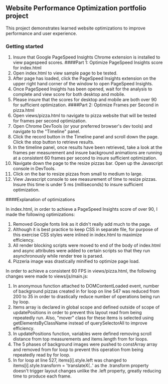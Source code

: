## Website Performance Optimization portfolio project
This project demonstrates learned website optimizations to improve performance and user experience.


### Getting started
  1. Insure that Google PageSpeed Insights Chrome extension is installed to view pagespeed scores.
####Part 1: Optimize PageSpeed Insights score for index.html
  1. Open index.html to view sample page to be tested.
  2. After page has loaded, click the PageSpeed Insights extension on the upper right hand corner of the window to open PageSpeed Insights.
  3. Once PageSpeed Insights has been opened, wait for the analysis to complete and view score for both desktop and mobile.
  4. Please insure that the scores for desktop and mobile are both over 90 for sufficient optimization.
####Part 2: Optimize Frames per Second in pizza.html
  1. Open views/pizza.html to navigate to pizza website that will be tested for frames per second optimization.
  2. Open Chrome DevTools (or your preferred browser's dev tools) and navigate to the "Timeline" panel.
  3. Click the record button in the Timeline panel and scroll down the page. Click the stop button to retrieve results.
  4. In the timeline panel, once results have been retrieved, take a look at the frames per measurement and insure background animations are running at a consistent 60 frames per second to insure sufficient optimization.
  5. Navigate down the page to the resize pizzas bar. Open up the Javascript console in DevTools.
  6. Click on the bar to resize pizzas from small to medium to large.
  7. View Javascript console to see measurement of time to resize pizzas. Insure this time is under 5 ms (milliseconds) to insure sufficient optimization.

####Explanation of optimizations

In index.html, in order to achieve a PageSpeed Insights score of over 90, I made the following optimizations:
  1. Removed Google fonts link as it didn't really add much to the page.
  2. Although it is best practice to keep CSS in separate file, for purpose of this exercise CSS styles were inlined in index.html to maximize efficiency.
  3. All render blocking scripts were moved to end of the body of index.html and async attributes were added to certain scripts so that they run asynchronously while render tree is parsed.
  4. Pizzeria image was drastically minified to optimize page load.

In order to achieve a consistent 60 FPS in views/pizza.html, the following changes were made to views/js/main.js:
  1. In anonymous function attached to DOMContentLoaded event, number of background pizzas created in for loop on line 547 was reduced from 200 to 35 in order to drastically reduce number of operations being run by loop.
  2. Items array is declared in global scope and defined outside of scope of updatePositions in order to prevent this layout read from being repeatedly run. Also, "mover" class for these items is selected using getElementsByClassName instead of querySelectorAll to improve efficiency.
  3. In updatePositions function, variables were defined removing scroll distance from top measurements and items.length from for loops.
  4. The 5 phases of background images were pushed to constArray array and removed from for loop to prevent this operation from being repeatedly read by for loop.
  5. In for loop at line 527, items[i].style.left was changed to items[i].style.transform = 'translateX(..' as the .transform property doesn't trigger layout changes unlike the .left property, greatly reducing time to produce each frame.

